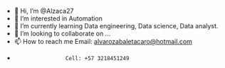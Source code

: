 - 👋 Hi, I’m @Alzaca27
- 👀 I’m interested in Automation 
- 🌱 I’m currently learning Data engineering, Data science, Data analyst.
- 💞️ I’m looking to collaborate on ...
- 📫 How to reach me Email: alvarozabaletacaro@hotmail.com 
-                     Cell: +57 3218451249
